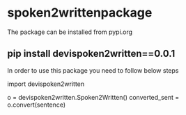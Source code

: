 # spoken2writtenpackage

The package can be installed from pypi.org

## pip install devispoken2written==0.0.1

In order to use this package you need to follow below steps

import devispoken2written

o = devispoken2written.Spoken2Written()
converted_sent = o.convert(sentence)

